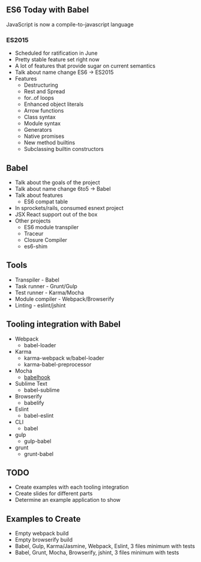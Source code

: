 ## ES6 Today with Babel

JavaScript is now a compile-to-javascript language

### ES2015

* Scheduled for ratification in June
* Pretty stable feature set right now
* A lot of features that provide sugar on current semantics
* Talk about name change ES6 -> ES2015
* Features
  * Destructuring
  * Rest and Spread
  * for..of loops
  * Enhanced object literals
  * Arrow functions
  * Class syntax
  * Module syntax
  * Generators
  * Native promises
  * New method builtins
  * Subclassing builtin constructors

## Babel

* Talk about the goals of the project
* Talk about name change 6to5 -> Babel
* Talk about features
  * ES6 compat table
* In sprockets/rails, consumed esnext project
* JSX React support out of the box
* Other projects
  * ES6 module transpiler
  * Traceur
  * Closure Compiler
  * es6-shim

## Tools

* Transpiler - Babel
* Task runner - Grunt/Gulp
* Test runner - Karma/Mocha
* Module compiler - Webpack/Browserify
* Linting - eslint/jshint

## Tooling integration with Babel

* Webpack
  * babel-loader
* Karma
  * karma-webpack w/babel-loader
  * karma-babel-preprocessor
* Mocha
  * [babelhook](http://stackoverflow.com/questions/20049790/how-to-pass-compiler-options-to-mocha/28700064#28700064)
* Sublime Text
  * babel-sublime
* Browserify
  * babelify
* Eslint
  * babel-eslint
* CLI
  * babel
* gulp
  * gulp-babel
* grunt
  * grunt-babel

## TODO

* Create examples with each tooling integration
* Create slides for different parts
* Determine an example application to show

## Examples to Create

* Empty webpack build
* Empty browserify build
* Babel, Gulp, Karma/Jasmine, Webpack, Eslint, 3 files minimum with tests
* Babel, Grunt, Mocha, Browserify, jshint, 3 files minimum with tests

